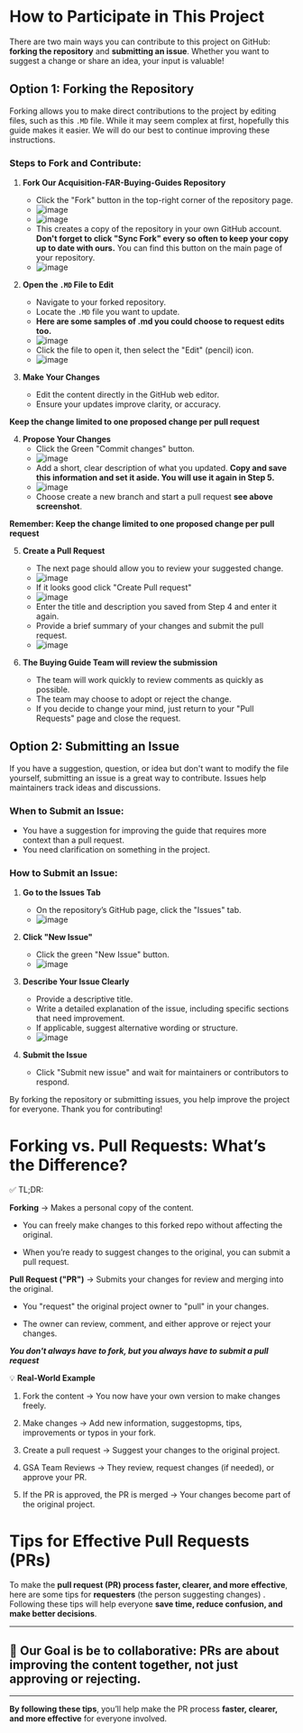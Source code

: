 # How to Participate in This Project

There are two main ways you can contribute to this project on GitHub: **forking the repository** and **submitting an issue**. Whether you want to suggest a change or share an idea, your input is valuable!

## Option 1: Forking the Repository

Forking allows you to make direct contributions to the project by editing files, such as this `.MD` file. While it may seem complex at first, hopefully this guide makes it easier. We will do our best to continue improving these instructions.

### Steps to Fork and Contribute:
1. **Fork Our Acquisition-FAR-Buying-Guides Repository**
   - Click the "Fork" button in the top-right corner of the repository page.
   - ![image](https://github.com/user-attachments/assets/5c00147e-ce66-4e4f-bcba-7ced773046a4)
   - ![image](https://github.com/user-attachments/assets/ba90af51-5e53-44b0-8cf0-437fb13fb8bc)
   - This creates a copy of the repository in your own GitHub account. **Don't forget to click "Sync Fork"  every so often to keep your copy up to date with ours.** You can find this button on the main page of your repository.
   - ![image](https://github.com/user-attachments/assets/17bddb88-b23b-4882-8c8b-1e7f71260999)


2. **Open the `.MD` File to Edit**
   - Navigate to your forked repository.
   - Locate the `.MD` file you want to update.
   - **Here are some samples of .md you could choose to request edits too.**
   - ![image](https://github.com/user-attachments/assets/4dc8b9f4-3282-4397-be56-f49bd3f240f8)
   - Click the file to open it, then select the "Edit" (pencil) icon.
   - ![image](https://github.com/user-attachments/assets/f3a01e2b-2c63-42b1-a839-bf3bacac2815)

3. **Make Your Changes**
   - Edit the content directly in the GitHub web editor.
   - Ensure your updates improve clarity, or accuracy.

**Keep the change limited to one proposed change per pull request**

4. **Propose Your Changes**
   - Click the Green "Commit changes" button.
   - ![image](https://github.com/user-attachments/assets/f9cfd294-b37d-4832-9435-ae73703020e5)
   - Add a short, clear description of what you updated. **Copy and save this information and set it aside. You will use it again in Step 5.**
   - ![image](https://github.com/user-attachments/assets/7fd1edf6-7ce4-492b-bea4-a9b551e9fc5e)
   - Choose create a new branch and start a pull request **see above screenshot**.

**Remember: Keep the change limited to one proposed change per pull request**

5. **Create a Pull Request**
   - The next page should allow you to review your suggested change.
   - ![image](https://github.com/user-attachments/assets/a70106a9-94b1-4c86-8a46-8ba1ccf28ad3)
   - If it looks good click "Create Pull request"
   - ![image](https://github.com/user-attachments/assets/da05e752-b800-43e6-b637-c94afdecd67a)
   - Enter the title and description you saved from Step 4 and enter it again.
   - Provide a brief summary of your changes and submit the pull request.
   - ![image](https://github.com/user-attachments/assets/537ab7f1-5ffe-4b92-a0ff-cd942c25b9cf)
  
6. **The Buying Guide Team will review the submission**
   - The team will work quickly to review comments as quickly as possible.
   - The team may choose to adopt or reject the change.
   - If you decide to change your mind, just return to your "Pull Requests" page and close the request.

## Option 2: Submitting an Issue

If you have a suggestion, question, or idea but don't want to modify the file yourself, submitting an issue is a great way to contribute. Issues help maintainers track ideas and discussions.

### When to Submit an Issue:
- You have a suggestion for improving the guide that requires more context than a pull request.
- You need clarification on something in the project.

### How to Submit an Issue:
1. **Go to the Issues Tab**
   - On the repository’s GitHub page, click the "Issues" tab.
   - ![image](https://github.com/user-attachments/assets/99948fd4-afd0-40de-b223-a73e44dd1fc7)

2. **Click "New Issue"**
   - Click the green "New Issue" button.
   - ![image](https://github.com/user-attachments/assets/f5220f88-ee7e-499f-abb5-51e930156458)

3. **Describe Your Issue Clearly**
   - Provide a descriptive title.
   - Write a detailed explanation of the issue, including specific sections that need improvement.
   - If applicable, suggest alternative wording or structure.
   - ![image](https://github.com/user-attachments/assets/532238ce-6bfa-4638-9acb-a4c71303cb92)

4. **Submit the Issue**
   - Click "Submit new issue" and wait for maintainers or contributors to respond.

By forking the repository or submitting issues, you help improve the project for everyone. Thank you for contributing!





# Forking vs. Pull Requests: What’s the Difference?

✅ TL;DR:

**Forking** → Makes a personal copy of the content.
- You can freely make changes to this forked repo without affecting the original.

- When you’re ready to suggest changes to the original, you can submit a pull request.

**Pull Request ("PR")** → Submits your changes for review and merging into the original.
- You "request" the original project owner to "pull" in your changes.

- The owner can review, comment, and either approve or reject your changes.


**_You don't always have to fork, but you always have to submit a pull request_**

💡 **Real-World Example**

1. Fork the content → You now have your own version to make changes freely.

2. Make changes → Add new information, suggestopms, tips, improvements or typos in your fork.

3. Create a pull request → Suggest your changes to the original project.

4. GSA Team Reviews → They review, request changes (if needed), or approve your PR.

5. If the PR is approved, the PR is merged → Your changes become part of the original project.


# **Tips for Effective Pull Requests (PRs)**

To make the **pull request (PR) process faster, clearer, and more effective**, here are some tips for **requesters** (the person suggesting changes) . Following these tips will help everyone **save time, reduce confusion, and make better decisions**.

---



## 🌟 **Our Goal is be to collaborative**: PRs are about **improving the content together**, not just approving or rejecting.  

---

**By following these tips**, you’ll help make the PR process **faster, clearer, and more effective** for everyone involved. 

